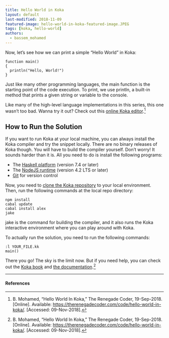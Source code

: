```yaml
---
title: Hello World in Koka
layout: default
last-modified: 2018-11-09
featured-image: hello-world-in-koka-featured-image.JPEG
tags: [koka, hello-world]
authors:
  - bassem_mohamed
---
```


Now, let’s see how we can print a simple “Hello World” in Koka:

```koka
function main()
{
  println("Hello, World!")
}
```

Just like many other programming languages, the main function is the starting
point of the code execution. To print, we use println, a built-in method that
prints a given string or variable to the console.

Like many of the high-level language implementations in this series, this one
wasn’t too bad. Wanna try it out? Check out this [online Koka editor][1].[^1]

## How to Run the Solution

If you want to run Koka at your local machine, you can always install the Koka
compiler and try the snippet locally. There are no binary releases of Koka though.
You will have to build the compiler yourself. Don’t worry! It sounds harder than
it is. All you need to do is install the following programs:

- The [Haskell platform][2] (version 7.4 or later)
- The [NodeJS runtime][3] (version 4.2 LTS or later)
- [Git][4] for version control

Now, you need to [clone the Koka repository][5] to your local environment. Then,
run the following commands at the local repo directory:

```console
npm install
cabal update
cabal install alex
jake
```

jake is the command for building the compiler, and it also runs the Koka
interactive environment where you can play around with Koka.

To actually run the solution, you need to run the following commands:

```console
:l YOUR_FILE.kk
main()
```

There you go! The sky is the limit now. But if you need help, you can check out
the [Koka book][6] and [the documentation][7].[^1]

---

#### References

[^1]: B. Mohamed, “Hello World In Koka,” The Renegade Coder, 19-Sep-2018. [Online]. Available: <https://therenegadecoder.com/code/hello-world-in-koka/>. [Accessed: 09-Nov-2018].

[1]: https://www.rise4fun.com/koka/tutorial
[2]: http://www.haskell.org/platform
[3]: http://nodejs.org/
[4]: https://help.github.com/articles/set-up-git/
[5]: https://github.com/koka-lang/koka
[6]: https://koka-lang.github.io/koka/doc/kokaspec.html
[7]: https://koka-lang.github.io/koka/doc/toc.html
